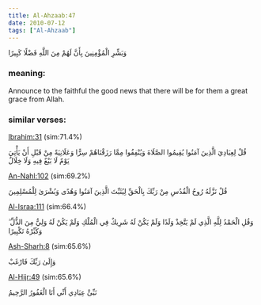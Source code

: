 ```yaml
---
title: Al-Ahzaab:47
date: 2010-07-12
tags: ["Al-Ahzaab"]
---
```

وَبَشِّرِ الْمُؤْمِنِينَ بِأَنَّ لَهُمْ مِنَ اللَّهِ فَضْلًا كَبِيرًا
### meaning: 
Announce to the faithful the good news that there will be for them a great grace from Allah.
### similar verses: 

[Ibrahim:31](/14/31) (sim:71.4%)

قُلْ لِعِبَادِيَ الَّذِينَ آمَنُوا يُقِيمُوا الصَّلَاةَ وَيُنْفِقُوا مِمَّا رَزَقْنَاهُمْ سِرًّا وَعَلَانِيَةً مِنْ قَبْلِ أَنْ يَأْتِيَ يَوْمٌ لَا بَيْعٌ فِيهِ وَلَا خِلَالٌ

[An-Nahl:102](/16/102) (sim:69.2%)

قُلْ نَزَّلَهُ رُوحُ الْقُدُسِ مِنْ رَبِّكَ بِالْحَقِّ لِيُثَبِّتَ الَّذِينَ آمَنُوا وَهُدًى وَبُشْرَىٰ لِلْمُسْلِمِينَ

[Al-Israa:111](/17/111) (sim:66.4%)

وَقُلِ الْحَمْدُ لِلَّهِ الَّذِي لَمْ يَتَّخِذْ وَلَدًا وَلَمْ يَكُنْ لَهُ شَرِيكٌ فِي الْمُلْكِ وَلَمْ يَكُنْ لَهُ وَلِيٌّ مِنَ الذُّلِّ ۖ وَكَبِّرْهُ تَكْبِيرًا

[Ash-Sharh:8](/94/8) (sim:65.6%)

وَإِلَىٰ رَبِّكَ فَارْغَبْ

[Al-Hijr:49](/15/49) (sim:65.6%)

نَبِّئْ عِبَادِي أَنِّي أَنَا الْغَفُورُ الرَّحِيمُ
